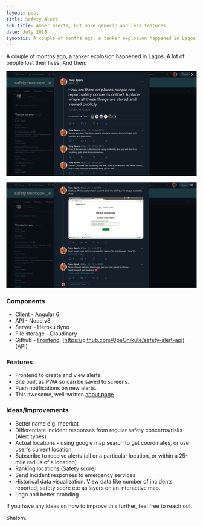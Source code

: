 ```yaml
---
layout: post
title: Safety Alert
sub_title: Amber alerts, but more generic and less features.
date: July 2018
synopsis: A couple of months ago, a tanker explosion happened in Lagos. A lot of people lost their lives. 
---
```


A couple of months ago, a tanker explosion happened in Lagos. A lot of people lost their lives. And then:

![](/media/Screen_Shot_2019-05-19_at_20-245fbc4a-aa40-415a-8121-f5ca46df0c1e.44.37.png)

![](/media/Screen_Shot_2019-05-19_at_20-1799cee0-4506-4ff1-a591-e72ceb2e15c8.44.55.png)

### Components

- Client - Angular 6
- API - Node v8
- Server - Heroku dyno
- File storage - Cloudinary
- Github - [Frontend](https://github.com/OpeOnikute/safety-alert-fe), [https://github.com/OpeOnikute/safety-alert-api](API)

### Features

- Frontend to create and view alerts.
- Site built as PWA so can be saved to screens.
- Push notifications on new alerts.
- This awesome, well-written [about page](https://safety-alert.herokuapp.com/about).

### Ideas/Improvements

- Better name e.g. meerkat
- Differentiate incident responses from regular safety concerns/risks (Alert types)
- Actual locations - using google map search to get coordinates, or use user's current location
- Subscribe to receive alerts (all or a particular location, or within a 25-mile radius of a location)
- Ranking locations (Safety score)
- Send incident responses to emergency services
- Historical data visualization. View data like number of incidents reported, safety score etc as layers on an interactive map.
- Logo and better branding

If you have any ideas on how to improve this further, feel free to reach out.

Shalom.
